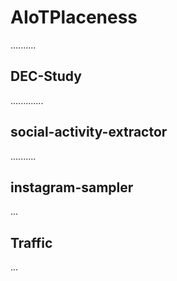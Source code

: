 # AIoTPlaceness

..........

## DEC-Study

.............

## social-activity-extractor

..........

## instagram-sampler

...

## Traffic

...
